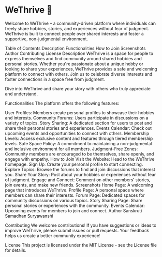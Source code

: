 # WeThrive 🌱
Welcome to WeThrive – a community-driven platform where individuals can freely share hobbies, stories, and experiences without fear of judgment. WeThrive is built to connect people over shared interests and foster a supportive, non-judgmental environment.

Table of Contents
Description
Functionalities
How to Join
Screenshots
Author
Contributing
License
Description
WeThrive is a space for people to express themselves and find community around shared hobbies and personal stories. Whether you're passionate about a unique hobby or looking to share your experiences, WeThrive provides a safe and welcoming platform to connect with others. Join us to celebrate diverse interests and foster connections in a space free from judgment.

Dive into WeThrive and share your story with others who truly appreciate and understand.

Functionalities
The platform offers the following features:

User Profiles: Members create personal profiles to showcase their hobbies and interests.
Community Forums: Users participate in discussions on a variety of topics.
Story Sharing: A dedicated section for users to post and share their personal stories and experiences.
Events Calendar: Check out upcoming events and opportunities to connect with others.
Membership Levels: Access exclusive content and features through tiered membership levels.
Safe Space Policy: A commitment to maintaining a non-judgmental and inclusive environment for all members.
Judgment-Free Zones: Community members are encouraged to be themselves, share openly, and engage with empathy.
How to Join
Visit the Website: Head to the WeThrive homepage.
Sign Up: Create your personal profile to start connecting.
Explore Topics: Browse the forums to find and join discussions that interest you.
Share Your Story: Post about your hobbies or experiences without fear of judgment.
Engage and Connect: Comment on other members' stories, join events, and make new friends.
Screenshots
Home Page: A welcoming page that introduces WeThrive.
Profile Page: A personal space where members can share their interests.
Forum Page: Dedicated spaces for community discussions on various topics.
Story Sharing Page: Share personal stories or experiences with the community.
Events Calendar: Upcoming events for members to join and connect.
Author
Sanskruti Samadhan Suryawanshi

Contributing
We welcome contributions! If you have suggestions or ideas to improve WeThrive, please submit issues or pull requests. Your feedback helps us create a better community experience!

License
This project is licensed under the MIT License - see the License file for details.
